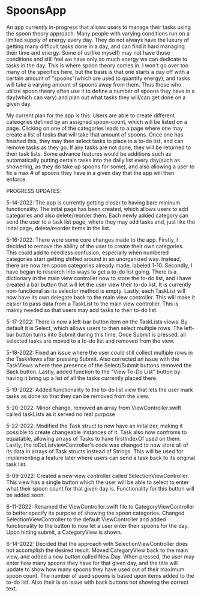 # SpoonsApp
An app currently in-progress that allows users to manage their tasks using the spoon theory approach. Many people with varying conditions run on a 
limited supply of energy every day. They do not always have the luxury of getting many difficult tasks done in a day, and can find it hard managing their
time and energy. Some of us(like myself) may not have those conditions and still feel we have only so much energy we can dedicate to tasks in the day. 
This is where spoon theory comes in. I won't go over too many of the specifics here, but the basis is that one starts a day off with a certain amount of
"spoons"(which are used to quantify energy), and tasks will take a varying amount of spoons away from them. Thus those who utilize spoon theory often use
it to define a number of spoons they have in a day(which can vary) and plan out what tasks they will/can get done on a given day.

My current plan for the app is this: Users are able to create different cateogries defined by an assigned spoon-count, which will be listed on a page. 
Clicking on one of the  categories leads to a page where one may create a list of tasks that will take that amount of spoons. Once one has finished this,
they may then select tasks to place in a to-do list, and can remove tasks as they go. If any tasks are not done, they will be returned to their task lists.
Some advance features would be additions such as automatically putting certain tasks into the daily list every day(such as showering, as they do take up 
spoons for some), and also allowing a user to fix a max # of spoons they have in a given day that the app will then enforce. 

PROGRESS UPDATES:

5-14-2022: The app is currently getting closer to having bare mininum functionality. The inital page has been created, which allows users to add categories
and also delete/reorder them. Each newly added category can send the user to a task list page, where they may add tasks and, just like the inital page,
delete/reorder items in the list.

5-16-2022: There were some core changes made to the app. Firstly, I decided to remove the ability of the user to create their own categories. This could
add to needless confusion, especially when numbered categories start getting shifted around in an unorganized way. Instead, there are now ten spoon 
categories already made, labeled 1-10. Secondly, I have began to research into ways to get a to-do list going. There is a dictionary in the main view
controller now to store the to-do list, and i have created a bar button that will let the user view their to-do list. It is currently non-functional as
its selector method is empty. Lastly, each TaskList will now have its own delegate back to the main view controller. This will make it easier to pass data from a TaskList to the main view controller. This is mainly needed so that users may add tasks to their to-do list.

5-17-2022: There is now a left-bar button item on the TaskLists views. By default it is Select, which allows users to then select multiple rows. The left-bar button turns into Submit during this time. Once Submit is pressed, all selected tasks are moved to a to-do list and removed from the view.

5-18-2022: Fixed an issue where the user could still collect multiple rows in the TaskViews after pressing Submit. Also corrected an issue with the 
TaskViews where thee presence of the Select/Submit buttons removed the Back button. Lastly, added function to the "View To-Do List" button by having it
bring up a list of all the tasks currently placed there.



5-19-2022: Added functionality to the to-do list view that lets the user mark tasks as done so that they can be removed from the view.

5-20-2022: Minor change, removed an array from ViewController.swift called taskLists as it served no real purpose

5-22-2022: Modified the Task struct to now have an initalizer, making it possible to create changeable instances of it. Task also now confroms to equatable, allowing arrays of Tasks to have firstIndexOf used on them. Lastly, the toDoListviewController's code was changed to now store all of its data in arrays of Task structs instead of Strings. This will be used for implementing a feature later where users can send a task back to its original task list.

6-09-2022: Created a new view controller called SelectionViewController. This view has a single button which the user will be able to select to enter what their spoon count for that given day is. Functionality for this button will be added soon.

6-11-2022: Renamed the ViewController.swift file to CategoryViewController to better specify its purpose of showing the spoon categories. Changed SelectionViewController to the default ViewController and added functionality to the button to now let a user enter their spoons for the day. Upon hitting submit, a CategoryView is shown.

6-14-2022: Decided that the approach with SelectionViewController does not accomplish the desired result. Moved CategoryView back to the main view, and added a new button called New Day. When pressed, the user may enter how many spoons they have for that given day, and the title will update to show how many spoons they have used out of their maximum spoon count. The number of used spoons is based upon items added to the to-do list. Also their is an issue with back buttons not showing the correct text.
